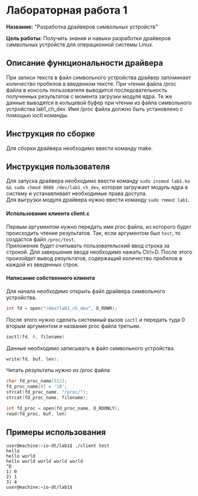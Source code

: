 # Лабораторная работа 1

**Название:** "Разработка драйверов символьных устройств"

**Цель работы:** Получить знания и навыки разработки драйверов символьных устройств для операционной системы Linux.

## Описание функциональности драйвера
При записи текста в файл символьного устройства драйвер запоминает количество пробелов в введенном тексте. При чтении файла /proc файла в консоль пользователя выводится последовательность полученных результатов с момента загрузки модуля ядра. Те же данные выводятся в кольцевой буфер при чтении из файла символьного устройства lab1_ch_dev. Имя /proc файла должно быть установлено с помощью ioctl команды.


## Инструкция по сборке

Для сборки драйвера необходимо ввести команду make.


## Инструкция пользователя

Для запуска драйвера необходимо ввести команду `sudo insmod lab1.ko && sudo chmod 0666 /dev/lab1_ch_dev`, которая загружает модуль ядра в систему и устанавливает необходимые права доступа.  
Для выгрузки модуля драйвера нужно ввести команду `sudo rmmod lab1`.

#### Использование клиента client.c
Первым аргументом нужно передать имя proc файла, из которого будет происходить чтение результатов. Так, если аргументом был `test`, то создастся файл `/proc/test`.  
Приложение будет считывать пользовательский ввод строка за строкой. Для завершения ввода необходимо нажать Ctrl+D. После этого произойдет вывод результатов, содержащий количество пробелов в каждой из введенных строк.

#### Написание собственного клиента
Для начала необходимо открыть файл драйвера символьного устройства.  
```C 
int fd = open("/dev/lab1_ch_dev", O_RDWR);
```  
После этого нужно сделать системный вызов `ioctl` и передать туда 0 вторым аргументом и название proc файла третьим.  
```C
ioctl(fd, 0, filename)
```  
Данные необходимо записывать в файл символьного устройства.  
```C
write(fd, buf, len);
```  
Читать результаты нужно из /proc файла  
```C
char fd_proc_name[512];
fd_proc_name[0] = '\0';
strcat(fd_proc_name, "/proc/");
strcat(fd_proc_name, filename);

int fd_proc = open(fd_proc_name, O_RDONLY);
read(fd_proc, buf, len)
```

## Примеры использования
```console
user@machine:~io-dt/lab1$ ./client test
hello
hello world
hello world world world world
^D
1) 0
2) 1
3) 4
user@machine:~io-dt/lab1$
```
